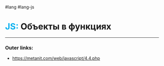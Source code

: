 #lang #lang-js
# <font color="#00b0f0">JS:</font> Объекты в функциях
---
### Outer links:
- https://metanit.com/web/javascript/4.4.php